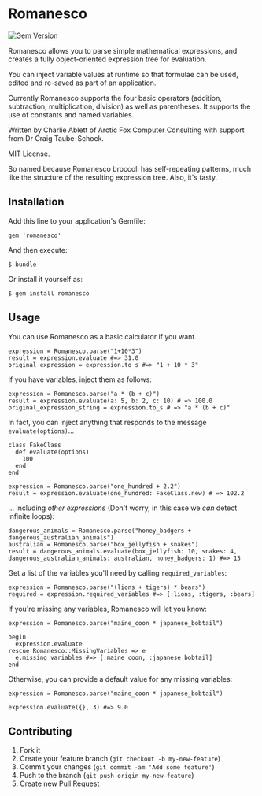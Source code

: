 # Romanesco

[![Gem Version](https://badge.fury.io/rb/romanesco.svg)](http://badge.fury.io/rb/romanesco)

Romanesco allows you to parse simple mathematical expressions, and creates a fully object-oriented expression tree for evaluation.

You can inject variable values at runtime so that formulae can be used, edited and re-saved as part of an application. 

Currently Romanesco supports the four basic operators (addition, subtraction, multiplication, division) as well as parentheses. It supports the use of constants and named variables.

Written by Charlie Ablett of Arctic Fox Computer Consulting with support from Dr Craig Taube-Schock.

MIT License.

So named because Romanesco broccoli has self-repeating patterns, much like the structure of the resulting expression tree. Also, it's tasty.

## Installation

Add this line to your application's Gemfile:

    gem 'romanesco'

And then execute:

    $ bundle

Or install it yourself as:

    $ gem install romanesco

## Usage

You can use Romanesco as a basic calculator if you want.

    expression = Romanesco.parse("1+10*3")
    result = expression.evaluate #=> 31.0
    original_expression = expression.to_s #=> "1 + 10 * 3"

If you have variables, inject them as follows:

    expression = Romanesco.parse("a * (b + c)")
    result = expression.evaluate(a: 5, b: 2, c: 10) # => 100.0
    original_expression_string = expression.to_s # => "a * (b + c)"
    
In fact, you can inject anything that responds to the message `evaluate(options)`...

    class FakeClass
      def evaluate(options)
        100
      end
    end

    expression = Romanesco.parse("one_hundred + 2.2")
    result = expression.evaluate(one_hundred: FakeClass.new) # => 102.2        
    
... including *other expressions* (Don't worry, in this case we *can* detect infinite loops):
    
    dangerous_animals = Romanesco.parse("honey_badgers + dangerous_australian_animals")
    australian = Romanesco.parse("box_jellyfish + snakes")
    result = dangerous_animals.evaluate(box_jellyfish: 10, snakes: 4, dangerous_australian_animals: australian, honey_badgers: 1) #=> 15    

Get a list of the variables you'll need by calling `required_variables`:

    expression = Romanesco.parse("(lions + tigers) * bears")
    required = expression.required_variables #=> [:lions, :tigers, :bears]
    
If you're missing any variables, Romanesco will let you know:

    expression = Romanesco.parse("maine_coon * japanese_bobtail")
     
    begin
      expression.evaluate
    rescue Romanesco::MissingVariables => e
      e.missing_variables #=> [:maine_coon, :japanese_bobtail]
    end
    
Otherwise, you can provide a default value for any missing variables:
    
    expression = Romanesco.parse("maine_coon * japanese_bobtail")
    
    expression.evaluate({}, 3) #=> 9.0
    
## Contributing

1. Fork it
2. Create your feature branch (`git checkout -b my-new-feature`)
3. Commit your changes (`git commit -am 'Add some feature'`)
4. Push to the branch (`git push origin my-new-feature`)
5. Create new Pull Request
